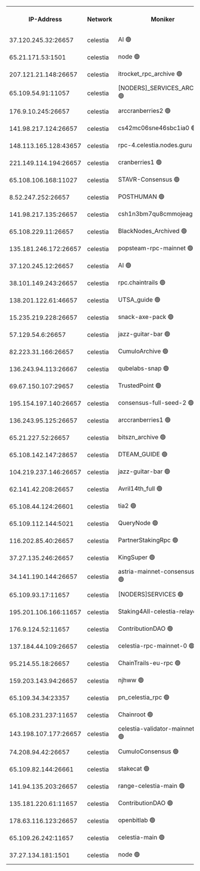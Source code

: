


<table><tr><th>IP-Address</th><th>Network</th><th>Moniker</th><th>Latest Block Height</th><th>Earliest Block Height</th><th>Catching Up</th><th>Tx Index</th><th>Voting Power</th><th>Version</th><th>Scan Time</th></tr><tr><td>37.120.245.32:26657</td><td>celestia</td><td>AI 🟢</td><td>2966834</td><td>1</td><td>False</td><td>off</td><td>0</td><td>3.0.2</td><td>2024-12-08T22:22:49.844970546UTC</td></tr><tr><td>65.21.171.53:1501</td><td>celestia</td><td>node 🟢</td><td>2966834</td><td>1</td><td>False</td><td>on</td><td>0</td><td>3.0.2</td><td>2024-12-08T22:22:50.247459230UTC</td></tr><tr><td>207.121.21.148:26657</td><td>celestia</td><td>itrocket_rpc_archive 🟢</td><td>2966837</td><td>1</td><td>False</td><td>on</td><td>0</td><td>3.0.2</td><td>2024-12-08T22:23:27.787981108UTC</td></tr><tr><td>65.109.54.91:11057</td><td>celestia</td><td>[NODERS]_SERVICES_ARCHIVE 🟢</td><td>2966839</td><td>1</td><td>False</td><td>on</td><td>0</td><td>2.3.1</td><td>2024-12-08T22:23:57.367430394UTC</td></tr><tr><td>176.9.10.245:26657</td><td>celestia</td><td>arccranberries2 🟢</td><td>2966841</td><td>1</td><td>False</td><td>on</td><td>0</td><td>3.0.2</td><td>2024-12-08T22:24:16.692727521UTC</td></tr><tr><td>141.98.217.124:26657</td><td>celestia</td><td>cs42mc06sne46sbc1ia0 🟢</td><td>2966841</td><td>1</td><td>False</td><td>on</td><td>0</td><td>3.0.2</td><td>2024-12-08T22:24:21.684740293UTC</td></tr><tr><td>148.113.165.128:43657</td><td>celestia</td><td>rpc-4.celestia.nodes.guru 🟢</td><td>2966843</td><td>1</td><td>False</td><td>on</td><td>0</td><td>3.0.2</td><td>2024-12-08T22:24:45.263071903UTC</td></tr><tr><td>221.149.114.194:26657</td><td>celestia</td><td>cranberries1 🟢</td><td>2966844</td><td>1</td><td>False</td><td>on</td><td>0</td><td>3.0.2</td><td>2024-12-08T22:24:57.008351294UTC</td></tr><tr><td>65.108.106.168:11027</td><td>celestia</td><td>STAVR-Consensus 🟢</td><td>2966844</td><td>1</td><td>False</td><td>on</td><td>0</td><td>2.3.1</td><td>2024-12-08T22:24:59.452754323UTC</td></tr><tr><td>8.52.247.252:26657</td><td>celestia</td><td>POSTHUMAN 🟢</td><td>2966849</td><td>1</td><td>False</td><td>on</td><td>0</td><td>2.3.1</td><td>2024-12-08T22:25:52.194777441UTC</td></tr><tr><td>141.98.217.135:26657</td><td>celestia</td><td>csh1n3bm7qu8cmmojeag 🟢</td><td>2966849</td><td>1</td><td>False</td><td>on</td><td>0</td><td>3.0.2</td><td>2024-12-08T22:25:52.652513377UTC</td></tr><tr><td>65.108.229.11:26657</td><td>celestia</td><td>BlackNodes_Archived 🟢</td><td>2966849</td><td>1</td><td>False</td><td>on</td><td>0</td><td>3.0.2</td><td>2024-12-08T22:25:57.662131000UTC</td></tr><tr><td>135.181.246.172:26657</td><td>celestia</td><td>popsteam-rpc-mainnet 🟢</td><td>2966852</td><td>1</td><td>False</td><td>on</td><td>0</td><td>3.0.2</td><td>2024-12-08T22:26:33.466809549UTC</td></tr><tr><td>37.120.245.12:26657</td><td>celestia</td><td>AI 🟢</td><td>2966853</td><td>1</td><td>False</td><td>off</td><td>0</td><td>3.0.2</td><td>2024-12-08T22:26:44.162339328UTC</td></tr><tr><td>38.101.149.243:26657</td><td>celestia</td><td>rpc.chaintrails 🟢</td><td>2966854</td><td>1</td><td>False</td><td>on</td><td>0</td><td>2.3.1</td><td>2024-12-08T22:26:52.196798237UTC</td></tr><tr><td>138.201.122.61:46657</td><td>celestia</td><td>UTSA_guide 🟢</td><td>2966856</td><td>1</td><td>False</td><td>on</td><td>0</td><td>3.0.2</td><td>2024-12-08T22:27:18.038910394UTC</td></tr><tr><td>15.235.219.228:26657</td><td>celestia</td><td>snack-axe-pack 🟢</td><td>2966856</td><td>1</td><td>False</td><td>off</td><td>0</td><td>2.3.1</td><td>2024-12-08T22:27:19.025144389UTC</td></tr><tr><td>57.129.54.6:26657</td><td>celestia</td><td>jazz-guitar-bar 🟢</td><td>2966857</td><td>1</td><td>False</td><td>off</td><td>0</td><td>2.3.1</td><td>2024-12-08T22:27:25.531335193UTC</td></tr><tr><td>82.223.31.166:26657</td><td>celestia</td><td>CumuloArchive 🟢</td><td>2966857</td><td>1</td><td>False</td><td>on</td><td>0</td><td>3.0.2</td><td>2024-12-08T22:27:32.178666275UTC</td></tr><tr><td>136.243.94.113:26667</td><td>celestia</td><td>qubelabs-snap 🟢</td><td>2966859</td><td>1</td><td>False</td><td>on</td><td>0</td><td>3.0.2</td><td>2024-12-08T22:27:51.834519221UTC</td></tr><tr><td>69.67.150.107:29657</td><td>celestia</td><td>TrustedPoint 🟢</td><td>2966860</td><td>1</td><td>False</td><td>on</td><td>0</td><td>3.0.2</td><td>2024-12-08T22:28:06.943330497UTC</td></tr><tr><td>195.154.197.140:26657</td><td>celestia</td><td>consensus-full-seed-2 🟢</td><td>2966862</td><td>1</td><td>False</td><td>off</td><td>0</td><td>2.3.1</td><td>2024-12-08T22:28:34.423892907UTC</td></tr><tr><td>136.243.95.125:26657</td><td>celestia</td><td>arccranberries1 🟢</td><td>2966863</td><td>1</td><td>False</td><td>on</td><td>0</td><td>3.0.2</td><td>2024-12-08T22:28:38.863879534UTC</td></tr><tr><td>65.21.227.52:26657</td><td>celestia</td><td>bitszn_archive 🟢</td><td>2966864</td><td>1</td><td>False</td><td>on</td><td>0</td><td>3.0.2</td><td>2024-12-08T22:28:47.943228196UTC</td></tr><tr><td>65.108.142.147:28657</td><td>celestia</td><td>DTEAM_GUIDE 🟢</td><td>2966865</td><td>1</td><td>False</td><td>on</td><td>0</td><td>2.3.1</td><td>2024-12-08T22:29:27.032136584UTC</td></tr><tr><td>104.219.237.146:26657</td><td>celestia</td><td>jazz-guitar-bar 🟢</td><td>2966868</td><td>1</td><td>False</td><td>off</td><td>0</td><td>2.3.1</td><td>2024-12-08T22:29:38.161954204UTC</td></tr><tr><td>62.141.42.208:26657</td><td>celestia</td><td>Avril14th_full 🟢</td><td>2966870</td><td>1</td><td>False</td><td>on</td><td>0</td><td>3.0.2</td><td>2024-12-08T22:30:03.304020297UTC</td></tr><tr><td>65.108.44.124:26601</td><td>celestia</td><td>tia2 🟢</td><td>2371494</td><td>339581</td><td>False</td><td>on</td><td>0</td><td>1.3.0</td><td>2024-12-08T22:23:03.013389901UTC</td></tr><tr><td>65.109.112.144:5021</td><td>celestia</td><td>QueryNode 🟢</td><td>2371494</td><td>1406226</td><td>False</td><td>off</td><td>0</td><td>1.7.0</td><td>2024-12-08T22:27:32.590287354UTC</td></tr><tr><td>116.202.85.40:26657</td><td>celestia</td><td>PartnerStakingRpc 🟢</td><td>2371494</td><td>1588231</td><td>False</td><td>on</td><td>0</td><td>1.9.0</td><td>2024-12-08T22:23:07.447321170UTC</td></tr><tr><td>37.27.135.246:26657</td><td>celestia</td><td>KingSuper 🟢</td><td>2371494</td><td>1814358</td><td>False</td><td>off</td><td>0</td><td>1.3.0</td><td>2024-12-08T22:24:01.921061026UTC</td></tr><tr><td>34.141.190.144:26657</td><td>celestia</td><td>astria-mainnet-consensus-1 🟢</td><td>2966853</td><td>2371501</td><td>False</td><td>on</td><td>0</td><td>2.3.1</td><td>2024-12-08T22:26:44.595948425UTC</td></tr><tr><td>65.109.93.17:11657</td><td>celestia</td><td>[NODERS]SERVICES 🟢</td><td>2966855</td><td>2371581</td><td>False</td><td>on</td><td>0</td><td>2.1.2</td><td>2024-12-08T22:27:02.207424184UTC</td></tr><tr><td>195.201.106.166:11657</td><td>celestia</td><td>Staking4All-celestia-relayer 🟢</td><td>2966871</td><td>2399575</td><td>False</td><td>off</td><td>0</td><td>2.1.2</td><td>2024-12-08T22:30:14.912560363UTC</td></tr><tr><td>176.9.124.52:11657</td><td>celestia</td><td>ContributionDAO 🟢</td><td>2966863</td><td>2419178</td><td>False</td><td>on</td><td>0</td><td>2.1.2</td><td>2024-12-08T22:28:43.315082916UTC</td></tr><tr><td>137.184.44.109:26657</td><td>celestia</td><td>celestia-rpc-mainnet-0 🟢</td><td>2966855</td><td>2517150</td><td>False</td><td>on</td><td>0</td><td>2.3.1</td><td>2024-12-08T22:27:01.821831513UTC</td></tr><tr><td>95.214.55.18:26657</td><td>celestia</td><td>ChainTrails-eu-rpc 🟢</td><td>2966870</td><td>2832001</td><td>False</td><td>on</td><td>0</td><td>3.0.2</td><td>2024-12-08T22:30:03.766787104UTC</td></tr><tr><td>159.203.143.94:26657</td><td>celestia</td><td>njhww 🟢</td><td>2966845</td><td>2845884</td><td>False</td><td>off</td><td>0</td><td>3.0.2</td><td>2024-12-08T22:25:11.341787632UTC</td></tr><tr><td>65.109.34.34:23357</td><td>celestia</td><td>pn_celestia_rpc 🟢</td><td>2966852</td><td>2845891</td><td>False</td><td>on</td><td>0</td><td>3.0.2</td><td>2024-12-08T22:26:30.971387827UTC</td></tr><tr><td>65.108.231.237:11657</td><td>celestia</td><td>Chainroot 🟢</td><td>2966841</td><td>2868575</td><td>False</td><td>on</td><td>0</td><td>2.1.2</td><td>2024-12-08T22:24:17.093417576UTC</td></tr><tr><td>143.198.107.177:26657</td><td>celestia</td><td>celestia-validator-mainnet-1 🟢</td><td>2966855</td><td>2890613</td><td>False</td><td>off</td><td>0</td><td>2.3.1</td><td>2024-12-08T22:27:05.277234656UTC</td></tr><tr><td>74.208.94.42:26657</td><td>celestia</td><td>CumuloConsensus 🟢</td><td>2966845</td><td>2913001</td><td>False</td><td>on</td><td>0</td><td>3.0.2</td><td>2024-12-08T22:25:00.221342076UTC</td></tr><tr><td>65.109.82.144:26661</td><td>celestia</td><td>stakecat 🟢</td><td>2966855</td><td>2919001</td><td>False</td><td>on</td><td>0</td><td>2.1.2</td><td>2024-12-08T22:27:00.833625461UTC</td></tr><tr><td>141.94.135.203:26657</td><td>celestia</td><td>range-celestia-main 🟢</td><td>2966835</td><td>2928054</td><td>False</td><td>on</td><td>0</td><td>2.1.2</td><td>2024-12-08T22:23:09.820582366UTC</td></tr><tr><td>135.181.220.61:11657</td><td>celestia</td><td>ContributionDAO 🟢</td><td>2966849</td><td>2960725</td><td>False</td><td>off</td><td>0</td><td>2.1.2</td><td>2024-12-08T22:25:55.152021033UTC</td></tr><tr><td>178.63.116.123:26657</td><td>celestia</td><td>openbitlab 🟢</td><td>2966836</td><td>2964018</td><td>False</td><td>on</td><td>0</td><td>3.0.2</td><td>2024-12-08T22:23:20.566234583UTC</td></tr><tr><td>65.109.26.242:11657</td><td>celestia</td><td>celestia-main 🟢</td><td>2966858</td><td>2964317</td><td>False</td><td>on</td><td>0</td><td>3.0.2</td><td>2024-12-08T22:27:37.103061611UTC</td></tr><tr><td>37.27.134.181:1501</td><td>celestia</td><td>node 🟢</td><td>2966847</td><td>2964837</td><td>False</td><td>off</td><td>0</td><td>2.3.1</td><td>2024-12-08T22:25:26.488512572UTC</td></tr></table>